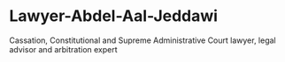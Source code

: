 # Lawyer-Abdel-Aal-Jeddawi
Cassation, Constitutional and Supreme Administrative Court lawyer, legal advisor and arbitration expert
